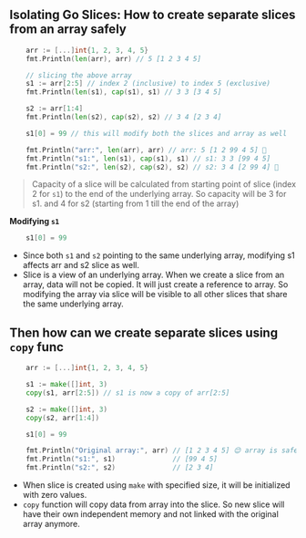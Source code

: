 ## Isolating Go Slices: How to create separate slices from an array safely

```go
    arr := [...]int{1, 2, 3, 4, 5}
	fmt.Println(len(arr), arr) // 5 [1 2 3 4 5]

    // slicing the above array
	s1 := arr[2:5] // index 2 (inclusive) to index 5 (exclusive)
	fmt.Println(len(s1), cap(s1), s1) // 3 3 [3 4 5]

	s2 := arr[1:4]
	fmt.Println(len(s2), cap(s2), s2) // 3 4 [2 3 4]

	s1[0] = 99 // this will modify both the slices and array as well

	fmt.Println("arr:", len(arr), arr) // arr: 5 [1 2 99 4 5] 🤯
	fmt.Println("s1:", len(s1), cap(s1), s1) // s1: 3 3 [99 4 5]
	fmt.Println("s2:", len(s2), cap(s2), s2) // s2: 3 4 [2 99 4] 🤯
```

> Capacity of a slice will be calculated from starting point of slice (index 2 for `s1`) to the end of the underlying array. So capacity will be 3 for s1. and 4 for s2 (starting from 1 till the end of the array)

**Modifying `s1`**

```go
    s1[0] = 99
```

- Since both `s1` and `s2` pointing to the same underlying array, modifying s1 affects arr and s2 slice as well.
- Slice is a view of an underlying array. When we create a slice from an array, data will not be copied. It will just create a reference to array. So modifying the array via slice will be visible to all other slices that share the same underlying array.

## Then how can we create separate slices using `copy` func

```go
    arr := [...]int{1, 2, 3, 4, 5}

	s1 := make([]int, 3)
	copy(s1, arr[2:5]) // s1 is now a copy of arr[2:5]

	s2 := make([]int, 3)
	copy(s2, arr[1:4])

	s1[0] = 99

	fmt.Println("Original array:", arr) // [1 2 3 4 5] 😌 array is safe now
	fmt.Println("s1:", s1)              // [99 4 5]
	fmt.Println("s2:", s2)              // [2 3 4]
```

- When slice is created using `make` with specified size, it will be initialized with zero values.
- `copy` function will copy data from array into the slice. So new slice will have their own independent memory and not linked with the original array anymore.
